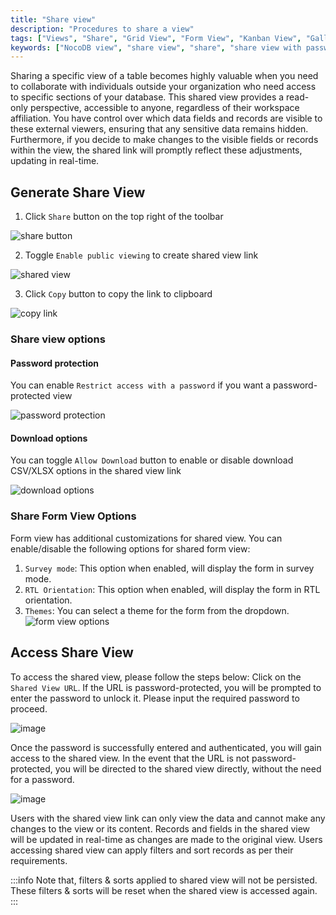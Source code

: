 ```yaml
---
title: "Share view"
description: "Procedures to share a view"
tags: ["Views", "Share", "Grid View", "Form View", "Kanban View", "Gallery View"]
keywords: ["NocoDB view", "share view", "share", "share view with password protection", "share view with download options"]
---
```


Sharing a specific view of a table becomes highly valuable when you need to collaborate with individuals outside your organization who need access to specific sections of your database. This shared view provides a read-only perspective, accessible to anyone, regardless of their workspace affiliation. You have control over which data fields and records are visible to these external viewers, ensuring that any sensitive data remains hidden. Furthermore, if you decide to make changes to the visible fields or records within the view, the shared link will promptly reflect these adjustments, updating in real-time.

## Generate Share View
1. Click `Share` button on the top right of the toolbar  

  ![share button](/img/v2/views/share-button.png)

2. Toggle `Enable public viewing` to create shared view link
  
  ![shared view](/img/v2/views/share-view-1.png)

3. Click `Copy` button to copy the link to clipboard
  
  ![copy link](/img/v2/views/share-view-copy-link.png)

### Share view options
#### Password protection
You can enable `Restrict access with a password` if you want a password-protected view
  
![password protection](/img/v2/views/share-view-password.png)

#### Download options
You can toggle `Allow Download` button to enable or disable download CSV/XLSX options in the shared view link
  
![download options](/img/v2/views/share-view-download.png)


### Share Form View Options
Form view has additional customizations for shared view. You can enable/disable the following options for shared form view:
1. `Survey mode`: This option when enabled, will display the form in survey mode. 
2. `RTL Orientation`: This option when enabled, will display the form in RTL orientation.
3. `Themes`: You can select a theme for the form from the dropdown.
![form view options](/img/v2/views/form-specific-configurations.png)


## Access Share View
To access the shared view, please follow the steps below:
Click on the `Shared View URL`. If the URL is password-protected, you will be prompted to enter the password to unlock it. Please input the required password to proceed.  
  
![image](https://user-images.githubusercontent.com/35857179/194690379-e3d89df6-d9c1-4d9d-9e8c-7e59c3978d31.png)

Once the password is successfully entered and authenticated, you will gain access to the shared view.
In the event that the URL is not password-protected, you will be directed to the shared view directly, without the need for a password.  
  
![image](https://user-images.githubusercontent.com/35857179/194690389-5b78e236-aacc-49c2-898e-110f95edd1e5.png)

Users with the shared view link can only view the data and cannot make any changes to the view or its content. Records and fields in the shared view will be updated in real-time as changes are made to the original view. Users accessing shared view can apply filters and sort records as per their requirements. 

:::info
Note that, filters & sorts applied to shared view will not be persisted. These filters & sorts will be reset when the shared view is accessed again.
:::
